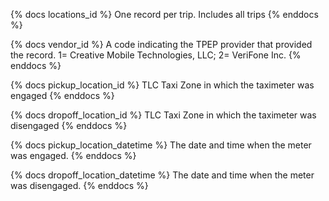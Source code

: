 {% docs locations_id %}
One record per trip. Includes all trips
{% enddocs %}

{% docs vendor_id %}
A code indicating the TPEP provider that provided the record.
1= Creative Mobile Technologies, LLC; 2= VeriFone Inc.
{% enddocs %}

{% docs pickup_location_id %}
TLC Taxi Zone in which the taximeter was engaged
{% enddocs %}

{% docs dropoff_location_id %}
TLC Taxi Zone in which the taximeter was disengaged
{% enddocs %}

{% docs pickup_location_datetime %}
The date and time when the meter was engaged.
{% enddocs %}

{% docs dropoff_location_datetime %}
The date and time when the meter was disengaged.
{% enddocs %}
